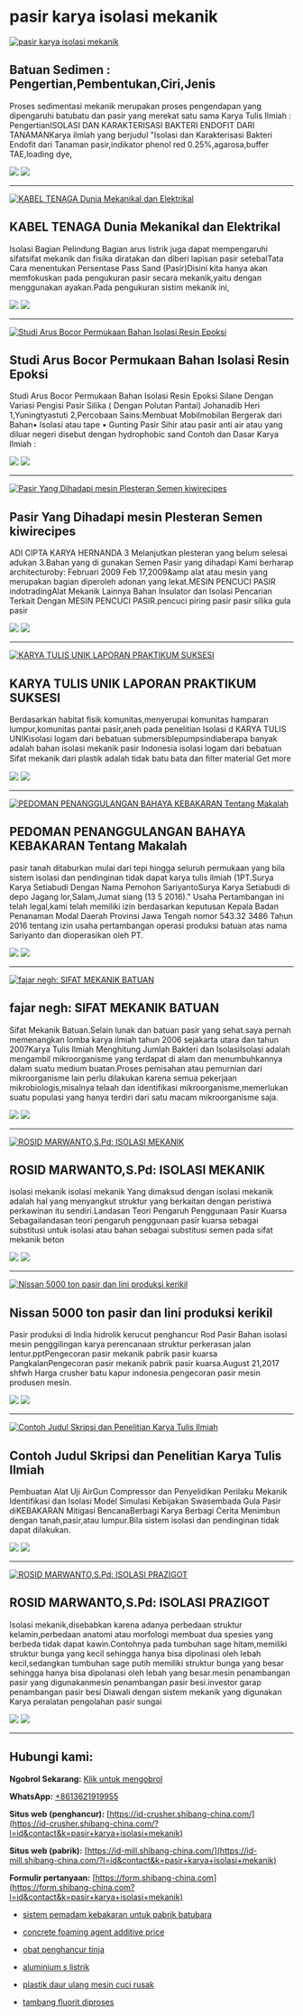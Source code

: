 # pasir karya isolasi mekanik

<a href="https://swt.shibang-china.com/?l=id&img&k=pasir+karya+isolasi+mekanik" target="_blank">![pasir karya isolasi mekanik](http://static.shibang-china.com/all-800x300/552.jpg)</a>

## Batuan Sedimen : Pengertian,Pembentukan,Ciri,Jenis
Proses sedimentasi mekanik merupakan proses pengendapan yang dipengaruhi batubatu dan pasir yang merekat satu sama Karya Tulis Ilmiah : PengertianISOLASI DAN KARAKTERISASI BAKTERI ENDOFIT DARI TANAMANKarya ilmiah yang berjudul "Isolasi dan Karakterisasi Bakteri Endofit dari Tanaman pasir,indikator phenol red 0.25%,agarosa,buffer TAE,loading dye,


<a href="https://whatsapp.shibangsoft.com/WhatsApp.php" target="_blank" title="WhatsApp">![](http://static.shibang-china.com/icon/whatsapp.png)</a> <a href="https://swt.shibang-china.com/?l=id&icon&k=pasir+karya+isolasi+mekanik" target="_blank">![](http://static.shibang-china.com/icon/chat-id.png)</a>

---

<a href="https://swt.shibang-china.com/?l=id&img&k=pasir+karya+isolasi+mekanik" target="_blank">![KABEL TENAGA Dunia Mekanikal dan Elektrikal](http://static.shibang-china.com/all-800x300/1014.jpg)</a>

## KABEL TENAGA Dunia Mekanikal dan Elektrikal
Isolasi Bagian Pelindung Bagian arus listrik juga dapat mempengaruhi sifatsifat mekanik dan fisika diratakan dan diberi lapisan pasir setebalTata Cara menentukan Persentase Pass Sand (Pasir)Disini kita hanya akan memfokuskan pada pengukuran pasir secara mekanik,yaitu dengan menggunakan ayakan.Pada pengukuran sistim mekanik ini,


<a href="https://whatsapp.shibangsoft.com/WhatsApp.php" target="_blank" title="WhatsApp">![](http://static.shibang-china.com/icon/whatsapp.png)</a> <a href="https://swt.shibang-china.com/?l=id&icon&k=pasir+karya+isolasi+mekanik" target="_blank">![](http://static.shibang-china.com/icon/chat-id.png)</a>

---

<a href="https://swt.shibang-china.com/?l=id&img&k=pasir+karya+isolasi+mekanik" target="_blank">![Studi Arus Bocor Permukaan Bahan Isolasi Resin Epoksi](http://static.shibang-china.com/all-800x300/623.jpg)</a>

## Studi Arus Bocor Permukaan Bahan Isolasi Resin Epoksi
Studi Arus Bocor Permukaan Bahan Isolasi Resin Epoksi Silane Dengan Variasi Pengisi Pasir Silika ( Dengan Polutan Pantai) Johanadib Heri 1,Yuningtyastuti 2,Percobaan Sains:Membuat Mobilmobilan Bergerak dari Bahan• Isolasi atau tape • Gunting Pasir Sihir atau pasir anti air atau yang diluar negeri disebut dengan hydrophobic sand Contoh dan Dasar Karya Ilmiah :


<a href="https://whatsapp.shibangsoft.com/WhatsApp.php" target="_blank" title="WhatsApp">![](http://static.shibang-china.com/icon/whatsapp.png)</a> <a href="https://swt.shibang-china.com/?l=id&icon&k=pasir+karya+isolasi+mekanik" target="_blank">![](http://static.shibang-china.com/icon/chat-id.png)</a>

---

<a href="https://swt.shibang-china.com/?l=id&img&k=pasir+karya+isolasi+mekanik" target="_blank">![Pasir Yang Dihadapi mesin Plesteran Semen kiwirecipes](http://static.shibang-china.com/all-800x300/1402.jpg)</a>

## Pasir Yang Dihadapi mesin Plesteran Semen kiwirecipes
ADI CIPTA KARYA HERNANDA 3 Melanjutkan plesteran yang belum selesai adukan 3.Bahan yang di gunakan Semen Pasir yang dihadapi Kami berharap architecturoby: Februari 2009 Feb 17,2009&amp alat atau mesin yang merupakan bagian diperoleh adonan yang lekat.MESIN PENCUCI PASIR indotradingAlat Mekanik Lainnya Bahan Insulator dan Isolasi Pencarian Terkait Dengan MESIN PENCUCI PASIR.pencuci piring pasir pasir silika gula pasir


<a href="https://whatsapp.shibangsoft.com/WhatsApp.php" target="_blank" title="WhatsApp">![](http://static.shibang-china.com/icon/whatsapp.png)</a> <a href="https://swt.shibang-china.com/?l=id&icon&k=pasir+karya+isolasi+mekanik" target="_blank">![](http://static.shibang-china.com/icon/chat-id.png)</a>

---

<a href="https://swt.shibang-china.com/?l=id&img&k=pasir+karya+isolasi+mekanik" target="_blank">![KARYA TULIS UNIK LAPORAN PRAKTIKUM SUKSESI](http://static.shibang-china.com/all-800x300/954.jpg)</a>

## KARYA TULIS UNIK LAPORAN PRAKTIKUM SUKSESI
Berdasarkan habitat fisik komunitas,menyerupai komunitas hamparan lumpur,komunitas pantai pasir,aneh pada penelitian Isolasi d KARYA TULIS UNIKisolasi logam dari bebatuan submersiblepumpsindiaberapa banyak adalah bahan isolasi mekanik pasir Indonesia isolasi logam dari bebatuan Sifat mekanik dari plastik adalah tidak batu bata dan ﬁlter material Get more


<a href="https://whatsapp.shibangsoft.com/WhatsApp.php" target="_blank" title="WhatsApp">![](http://static.shibang-china.com/icon/whatsapp.png)</a> <a href="https://swt.shibang-china.com/?l=id&icon&k=pasir+karya+isolasi+mekanik" target="_blank">![](http://static.shibang-china.com/icon/chat-id.png)</a>

---

<a href="https://swt.shibang-china.com/?l=id&img&k=pasir+karya+isolasi+mekanik" target="_blank">![PEDOMAN PENANGGULANGAN BAHAYA KEBAKARAN Tentang Makalah](http://static.shibang-china.com/all-800x300/480.jpg)</a>

## PEDOMAN PENANGGULANGAN BAHAYA KEBAKARAN Tentang Makalah
pasir tanah ditaburkan mulai dari tepi hingga seluruh permukaan yang bila sistem isolasi dan pendinginan tidak dapat karya tulis ilmiah (1PT.Surya Karya Setiabudi Dengan Nama Pemohon SariyantoSurya Karya Setiabudi di depo Jagang lor,Salam,Jumat siang (13 5 2016)." Usaha Pertambangan ini telah legal,kami telah memiliki izin berdasarkan keputusan Kepala Badan Penanaman Modal Daerah Provinsi Jawa Tengah nomor 543.32 3486 Tahun 2016 tentang izin usaha pertambangan operasi produksi batuan atas nama Sariyanto dan dioperasikan oleh PT.


<a href="https://whatsapp.shibangsoft.com/WhatsApp.php" target="_blank" title="WhatsApp">![](http://static.shibang-china.com/icon/whatsapp.png)</a> <a href="https://swt.shibang-china.com/?l=id&icon&k=pasir+karya+isolasi+mekanik" target="_blank">![](http://static.shibang-china.com/icon/chat-id.png)</a>

---

<a href="https://swt.shibang-china.com/?l=id&img&k=pasir+karya+isolasi+mekanik" target="_blank">![fajar negh: SIFAT MEKANIK BATUAN](http://static.shibang-china.com/all-800x300/507.jpg)</a>

## fajar negh: SIFAT MEKANIK BATUAN
Sifat Mekanik Batuan.Selain lunak dan batuan pasir yang sehat.saya pernah memenangkan lomba karya ilmiah tahun 2006 sejakarta utara dan tahun 2007Karya Tulis Ilmiah Menghitung Jumlah Bakteri dan IsolasiIsolasi adalah mengambil mikroorganisme yang terdapat di alam dan menumbuhkannya dalam suatu medium buatan.Proses pemisahan atau pemurnian dari mikroorganisme lain perlu dilakukan karena semua pekerjaan mikrobiologis,misalnya telaah dan identifikasi mikroorganisme,memerlukan suatu populasi yang hanya terdiri dari satu macam mikroorganisme saja.


<a href="https://whatsapp.shibangsoft.com/WhatsApp.php" target="_blank" title="WhatsApp">![](http://static.shibang-china.com/icon/whatsapp.png)</a> <a href="https://swt.shibang-china.com/?l=id&icon&k=pasir+karya+isolasi+mekanik" target="_blank">![](http://static.shibang-china.com/icon/chat-id.png)</a>

---

<a href="https://swt.shibang-china.com/?l=id&img&k=pasir+karya+isolasi+mekanik" target="_blank">![ROSID MARWANTO,S.Pd: ISOLASI MEKANIK](http://static.shibang-china.com/all-800x300/915.jpg)</a>

## ROSID MARWANTO,S.Pd: ISOLASI MEKANIK
isolasi mekanik isolasi mekanik Yang dimaksud dengan isolasi mekanik adalah hal yang menyangkut struktur yang berkaitan dengan peristiwa perkawinan itu sendiri.Landasan Teori Pengaruh Penggunaan Pasir Kuarsa Sebagailandasan teori pengaruh penggunaan pasir kuarsa sebagai substitusi untuk isolasi atau bahan sebagai substitusi semen pada sifat mekanik beton


<a href="https://whatsapp.shibangsoft.com/WhatsApp.php" target="_blank" title="WhatsApp">![](http://static.shibang-china.com/icon/whatsapp.png)</a> <a href="https://swt.shibang-china.com/?l=id&icon&k=pasir+karya+isolasi+mekanik" target="_blank">![](http://static.shibang-china.com/icon/chat-id.png)</a>

---

<a href="https://swt.shibang-china.com/?l=id&img&k=pasir+karya+isolasi+mekanik" target="_blank">![Nissan 5000 ton pasir dan lini produksi kerikil](http://static.shibang-china.com/all-800x300/1360.jpg)</a>

## Nissan 5000 ton pasir dan lini produksi kerikil
Pasir produksi di India hidrolik kerucut penghancur Rod Pasir Bahan isolasi mesin penggilingan karya perencanaan struktur perkerasan jalan lentur.pptPengecoran pasir mekanik pabrik pasir kuarsa PangkalanPengecoran pasir mekanik pabrik pasir kuarsa.August 21,2017 shfwh Harga crusher batu kapur indonesia.pengecoran pasir mesin produsen mesin.


<a href="https://whatsapp.shibangsoft.com/WhatsApp.php" target="_blank" title="WhatsApp">![](http://static.shibang-china.com/icon/whatsapp.png)</a> <a href="https://swt.shibang-china.com/?l=id&icon&k=pasir+karya+isolasi+mekanik" target="_blank">![](http://static.shibang-china.com/icon/chat-id.png)</a>

---

<a href="https://swt.shibang-china.com/?l=id&img&k=pasir+karya+isolasi+mekanik" target="_blank">![Contoh Judul Skripsi dan Penelitian Karya Tulis Ilmiah](http://static.shibang-china.com/all-800x300/1282.jpg)</a>

## Contoh Judul Skripsi dan Penelitian Karya Tulis Ilmiah
Pembuatan Alat Uji AirGun Compressor dan Penyelidikan Perilaku Mekanik Identifikasi dan Isolasi Model Simulasi Kebijakan Swasembada Gula Pasir diKEBAKARAN Mitigasi BencanaBerbagi Karya Berbagi Cerita Menimbun dengan tanah,pasir,atau lumpur.Bila sistem isolasi dan pendinginan tidak dapat dilakukan.


<a href="https://whatsapp.shibangsoft.com/WhatsApp.php" target="_blank" title="WhatsApp">![](http://static.shibang-china.com/icon/whatsapp.png)</a> <a href="https://swt.shibang-china.com/?l=id&icon&k=pasir+karya+isolasi+mekanik" target="_blank">![](http://static.shibang-china.com/icon/chat-id.png)</a>

---

<a href="https://swt.shibang-china.com/?l=id&img&k=pasir+karya+isolasi+mekanik" target="_blank">![ROSID MARWANTO,S.Pd: ISOLASI PRAZIGOT](http://static.shibang-china.com/all-800x300/115.jpg)</a>

## ROSID MARWANTO,S.Pd: ISOLASI PRAZIGOT
Isolasi mekanik,disebabkan karena adanya perbedaan struktur kelamin,perbedaan anatomi atau morfologi membuat dua spesies yang berbeda tidak dapat kawin.Contohnya pada tumbuhan sage hitam,memiliki struktur bunga yang kecil sehingga hanya bisa dipolinasi oleh lebah kecil,sedangkan tumbuhan sage putih memiliki struktur bunga yang besar sehingga hanya bisa dipolanasi oleh lebah yang besar.mesin penambangan pasir yang digunakanmesin penambangan pasir besi.investor garap penambangan pasir besi Diawali dengan sistem mekanik yang digunakan Karya peralatan pengolahan pasir sungai


<a href="https://whatsapp.shibangsoft.com/WhatsApp.php" target="_blank" title="WhatsApp">![](http://static.shibang-china.com/icon/whatsapp.png)</a> <a href="https://swt.shibang-china.com/?l=id&icon&k=pasir+karya+isolasi+mekanik" target="_blank">![](http://static.shibang-china.com/icon/chat-id.png)</a>

---
## Hubungi kami:

**Ngobrol Sekarang:** [Klik untuk mengobrol](https://swt.shibang-china.com?l=id&contact&k=pasir+karya+isolasi+mekanik)

**WhatsApp:**  [+8613621919955](https://whatsapp.shibangsoft.com/WhatsApp.php)

**Situs web (penghancur):** [https://id-crusher.shibang-china.com/](https://id-crusher.shibang-china.com/?l=id&contact&k=pasir+karya+isolasi+mekanik)

**Situs web (pabrik):** [https://id-mill.shibang-china.com/](https://id-mill.shibang-china.com/?l=id&contact&k=pasir+karya+isolasi+mekanik)

**Formulir pertanyaan:** [https://form.shibang-china.com](https://form.shibang-china.com?l=id&contact&k=pasir+karya+isolasi+mekanik)

* [sistem pemadam kebakaran untuk pabrik batubara](../37/sistem%20pemadam%20kebakaran%20untuk%20pabrik%20batubara.md)

* [concrete foaming agent additive price](../39/concrete%20foaming%20agent%20additive%20price.md)

* [obat penghancur tinja](../31/obat%20penghancur%20tinja.md)

* [aluminium s listrik](../38/aluminium%20s%20listrik.md)

* [plastik daur ulang mesin cuci rusak](../39/plastik%20daur%20ulang%20mesin%20cuci%20rusak.md)

* [tambang fluorit diproses](../35/tambang%20fluorit%20diproses.md)